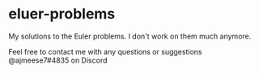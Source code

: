 # eluer-problems
My solutions to the Euler problems. I don't work on them much anymore.

Feel free to contact me with any questions or suggestions @ajmeese7#4835 on Discord
